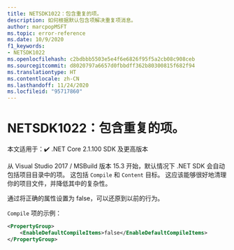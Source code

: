```yaml
---
title: NETSDK1022：包含重复的项。
description: 如何根据默认包含项解决重复项消息。
author: marcpopMSFT
ms.topic: error-reference
ms.date: 10/9/2020
f1_keywords:
- NETSDK1022
ms.openlocfilehash: c2bdbbb5503e5e4f6e6826f95f5a2cb08c908ceb
ms.sourcegitcommit: d8020797a6657d0fbbdff362b80300815f682f94
ms.translationtype: HT
ms.contentlocale: zh-CN
ms.lasthandoff: 11/24/2020
ms.locfileid: "95717860"
---
```

# <a name="netsdk1022-duplicate-items-were-included"></a>NETSDK1022：包含重复的项。

本文适用于：✔️ .NET Core 2.1.100 SDK 及更高版本

从 Visual Studio 2017 / MSBuild 版本 15.3 开始，默认情况下 .NET SDK 会自动包括项目目录中的项。  这包括 `Compile` 和 `Content` 目标。  这应该能够很好地清理你的项目文件，并降低其中的复杂性。

通过将正确的属性设置为 false，可以还原到以前的行为。

`Compile` 项的示例：

```xml
<PropertyGroup>
    <EnableDefaultCompileItems>false</EnableDefaultCompileItems>
</PropertyGroup>
```
